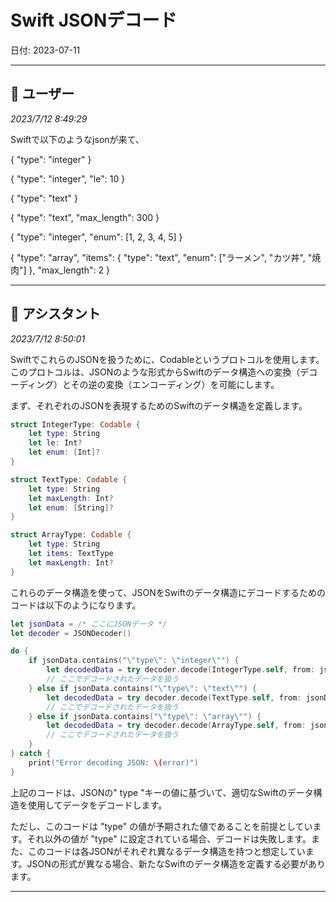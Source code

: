 # Swift JSONデコード

日付: 2023-07-11

---

## 👤 ユーザー
*2023/7/12 8:49:29*

Swiftで以下のようなjsonが来て、

{
  "type": "integer"
}

{
  "type": "integer",
  "le": 10
}

{
  "type": "text"
}

{
  "type": "text",
  "max\_length": 300
}

{
  "type": "integer",
  "enum": \[1, 2, 3, 4, 5\]
}

{
  "type": "array",
  "items": {
    "type": "text",
    "enum": \["ラーメン", "カツ丼", "焼肉"\]
  },
  "max\_length": 2
}

---

## 🤖 アシスタント
*2023/7/12 8:50:01*

SwiftでこれらのJSONを扱うために、Codableというプロトコルを使用します。このプロトコルは、JSONのような形式からSwiftのデータ構造への変換（デコーディング）とその逆の変換（エンコーディング）を可能にします。

まず、それぞれのJSONを表現するためのSwiftのデータ構造を定義します。

```swift
struct IntegerType: Codable {
    let type: String
    let le: Int?
    let enum: [Int]?
}

struct TextType: Codable {
    let type: String
    let maxLength: Int?
    let enum: [String]?
}

struct ArrayType: Codable {
    let type: String
    let items: TextType
    let maxLength: Int?
}
```

これらのデータ構造を使って、JSONをSwiftのデータ構造にデコードするためのコードは以下のようになります。

```swift
let jsonData = /* ここにJSONデータ */
let decoder = JSONDecoder()

do {
    if jsonData.contains("\"type\": \"integer\"") {
        let decodedData = try decoder.decode(IntegerType.self, from: jsonData)
        // ここでデコードされたデータを扱う
    } else if jsonData.contains("\"type\": \"text\"") {
        let decodedData = try decoder.decode(TextType.self, from: jsonData)
        // ここでデコードされたデータを扱う
    } else if jsonData.contains("\"type\": \"array\"") {
        let decodedData = try decoder.decode(ArrayType.self, from: jsonData)
        // ここでデコードされたデータを扱う
    }
} catch {
    print("Error decoding JSON: \(error)")
}
```

上記のコードは、JSONの" type "キーの値に基づいて、適切なSwiftのデータ構造を使用してデータをデコードします。

ただし、このコードは "type" の値が予期された値であることを前提としています。それ以外の値が "type" に設定されている場合、デコードは失敗します。また、このコードは各JSONがそれぞれ異なるデータ構造を持つと想定しています。JSONの形式が異なる場合、新たなSwiftのデータ構造を定義する必要があります。

---

